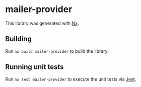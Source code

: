 # mailer-provider

This library was generated with [Nx](https://nx.dev).

## Building

Run `nx build mailer-provider` to build the library.

## Running unit tests

Run `nx test mailer-provider` to execute the unit tests via [Jest](https://jestjs.io).
